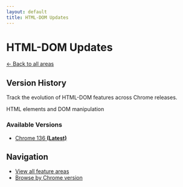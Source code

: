 ```yaml
---
layout: default
title: HTML-DOM Updates
---
```


# HTML-DOM Updates

[← Back to all areas](../)

## Version History

Track the evolution of HTML-DOM features across Chrome releases.

HTML elements and DOM manipulation



### Available Versions

- [Chrome 136 **(Latest)**](./chrome-136.html)

## Navigation

- [View all feature areas](../)
- [Browse by Chrome version](../../versions/)
